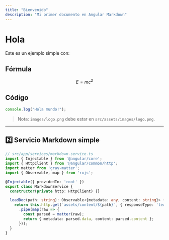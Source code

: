 ```yaml
---
title: "Bienvenido"
description: "Mi primer documento en Angular Markdown"
---
```


# Hola

Este es un ejemplo simple con:

## Fórmula

$$
E = mc^2
$$

## Código

```typescript
console.log("Hola mundo!");
```


> Nota: `images/logo.png` debe estar en `src/assets/images/logo.png`.

---

## 2️⃣ Servicio Markdown simple

```ts
// src/app/services/markdown.service.ts
import { Injectable } from '@angular/core';
import { HttpClient } from '@angular/common/http';
import matter from 'gray-matter';
import { Observable, map } from 'rxjs';

@Injectable({ providedIn: 'root' })
export class MarkdownService {
  constructor(private http: HttpClient) {}

  loadDoc(path: string): Observable<{metadata: any, content: string}> {
    return this.http.get(`assets/content/${path}`, { responseType: 'text' })
      .pipe(map(raw => {
        const parsed = matter(raw);
        return { metadata: parsed.data, content: parsed.content };
      }));
  }
}
